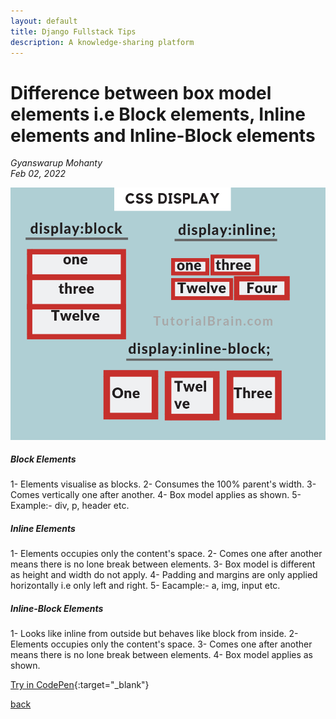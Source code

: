 ```yaml
---
layout: default
title: Django Fullstack Tips
description: A knowledge-sharing platform
---
```


# Difference between box model elements i.e Block elements, Inline elements and Inline-Block elements

_Gyanswarup Mohanty_  
_Feb 02, 2022_  

![Elements](../images/css-tip4-image1.png)

##### Block Elements
1- Elements visualise as blocks.
2- Consumes the 100% parent's width.
3- Comes vertically one after another.
4- Box model applies as shown.
5- Example:- div, p, header etc.

##### Inline Elements
1- Elements occupies only the content's space.
2- Comes one after another means there is no lone break between elements.
3- Box model is different as height and width do not apply.
4- Padding and margins are only applied horizontally i.e only left and right.
5- Eacample:- a, img, input etc.

##### Inline-Block Elements
1- Looks like inline from outside but behaves like block from inside.
2- Elements occupies only the content's space.
3- Comes one after another means there is no lone break between elements.
4- Box model applies as shown.

[Try in CodePen](https://codepen.io/Gyani007/pen/eYeZogZ){:target="\_blank"}

[back](../)
